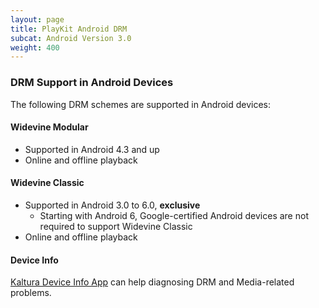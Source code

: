 ```yaml
---
layout: page
title: PlayKit Android DRM
subcat: Android Version 3.0
weight: 400
---
```


### DRM Support in Android Devices  

The following DRM schemes are supported in Android devices:

#### Widevine Modular  

* Supported in Android 4.3 and up
* Online and offline playback

#### Widevine Classic  

* Supported in Android 3.0 to 6.0, **exclusive**
    * Starting with Android 6, Google-certified Android devices are not required to support Widevine Classic
* Online and offline playback

#### Device Info

[Kaltura Device Info App](https://play.google.com/store/apps/details?id=com.kaltura.kalturadeviceinfo) can help diagnosing DRM and Media-related problems.
